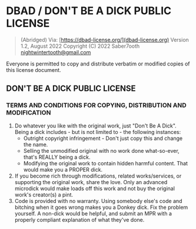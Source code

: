 # DBAD / DON'T BE A DICK PUBLIC LICENSE

> (Abridged) Via:  [https://dbad-license.org/](dbad-license.org)
> Version 1.2, August 2022
> Copyright (C) 2022 Saber7ooth <nightwintertooth@gmail.com>

Everyone is permitted to copy and distribute verbatim or modified copies of this license document.

## DON'T BE A DICK PUBLIC LICENSE
### TERMS AND CONDITIONS FOR COPYING, DISTRIBUTION AND MODIFICATION

1. Do whatever you like with the original work, just "Don't Be A Dick".  Being a dick includes - but is not limited to - the following instances:
   - Outright copyright infringement - Don't just copy this and change the name.
   - Selling the unmodified original with no work done what-so-ever, that's REALLY being a dick.
   - Modifying the original work to contain hidden harmful content. That would make you a PROPER dick.
2. If you become rich through modifications, related works/services, or supporting the original work, share the love. Only an advanced microdick would make loads off this work and not buy the original work's creator(s) a pint.
3. Code is provided with no warranty. Using somebody else's code and bitching when it goes wrong makes you a Donkey dick. Fix the problem yourself. A non-dick would be helpful, and submit an MPR with a properly compliant explanation of what they've done.

